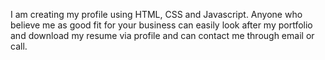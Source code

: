 I am creating my profile using HTML, CSS and Javascript. Anyone who believe me as good fit for your business can easily look after my portfolio and download my resume via profile and can contact me through email or call.
